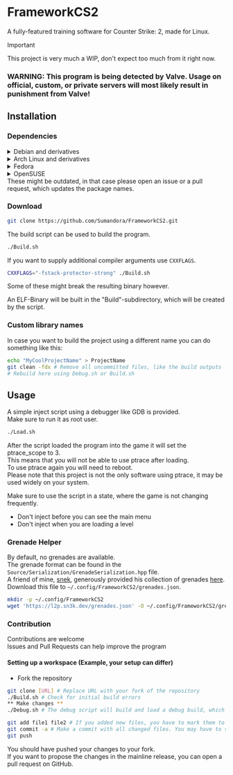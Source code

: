 # FrameworkCS2
A fully-featured training software for Counter Strike: 2, made for Linux.

> [!IMPORTANT]  
> This project is very much a WIP, don't expect too much from it right now.

### WARNING: This program is being detected by Valve. Usage on official, custom, or private servers will most likely result in punishment from Valve!

## Installation
### Dependencies
<details>
  <summary> Debian and derivatives </summary>
  
  ```sh
  apt-get install gdb git cmake make build-essential libvulkan-dev libx11-dev libxext-dev gcc-14 g++-14
  ```

  Some older distributions, like Ubuntu and Debian may need to specify GCC14 explicitly, by setting the `CC=gcc-14` and `CXX=g++-14` environment variables when invoking the build script.

  Tested derivatives:
  - Ubuntu (LTS and Latest)
  - Debian Unstable and Testing
  - Devuan
</details>

<details>
  <summary> Arch Linux and derivatives </summary>

  ```sh
  pacman -S gdb base-devel cmake git vulkan-icd-loader vulkan-headers libX11 libxext
  ```

  Tested derivatives:
  - Arch Linux
  - Artix Linux
  - CachyOS
</details>

<details>
  <summary> Fedora </summary>

  ```sh
  dnf install gdb git cmake make gcc-c++ vulkan-loader-devel vulkan-headers libXext-devel
  ```
</details>

<details>
  <summary> OpenSUSE </summary>

  ```sh
  zypper install -y git cmake make gcc-c++ binutils-devel vulkan-devel libXext-devel freetype2-devel ccache
  ```

  Only Tumbleweed is being tested, Leap installs a very outdated GCC version by default.
</details>
These might be outdated, in that case please open an issue or a pull request, which updates the package names.

### Download
```sh
git clone https://github.com/Sumandora/FrameworkCS2.git
```

The build script can be used to build the program.
```sh
./Build.sh
```

If you want to supply additional compiler arguments use `CXXFLAGS`.
```sh
CXXFLAGS="-fstack-protector-strong" ./Build.sh
```
Some of these might break the resulting binary however.

An ELF-Binary will be built in the "Build"-subdirectory, which will be created by the script.

### Custom library names

In case you want to build the project using a different name you can do something like this:
```sh
echo "MyCoolProjectName" > ProjectName
git clean -fdx # Remove all uncommitted files, like the build outputs
# Rebuild here using Debug.sh or Build.sh
```

## Usage
A simple inject script using a debugger like GDB is provided.  
Make sure to run it as root user.
```sh
./Load.sh
```

After the script loaded the program into the game it will set the ptrace_scope to 3.  
This means that you will not be able to use ptrace after loading.  
To use ptrace again you will need to reboot.  
Please note that this project is not the only software using ptrace, it may be used widely on your system.

Make sure to use the script in a state, where the game is not changing frequently.  
- Don't inject before you can see the main menu
- Don't inject when you are loading a level

### Grenade Helper
By default, no grenades are available.  
The grenade format can be found in the `Source/Serialization/GrenadeSerialization.hpp` file.  
A friend of mine, [snek](https://github.com/jovvik/), generously provided his collection of grenades [here](https://l2p.sn3k.dev/grenades.json).  
Download this file to `~/.config/FrameworkCS2/grenades.json`.  

```sh
mkdir -p ~/.config/FrameworkCS2
wget 'https://l2p.sn3k.dev/grenades.json' -O ~/.config/FrameworkCS2/grenades.json
```

### Contribution
Contributions are welcome  
Issues and Pull Requests can help improve the program

#### Setting up a workspace (Example, your setup can differ)
- Fork the repository
```sh
git clone [URL] # Replace URL with your fork of the repository
./Build.sh # Check for initial build errors
** Make changes **
./Debug.sh # The debug script will build and load a debug build, which can also be analyzed using a debugger of your choice (run this as root)

git add file1 file2 # If you added new files, you have to mark them to be tracked, if you didn't add any files, you can skip this step.
git commit -a # Make a commit with all changed files. You may have to set the 'EDITOR' variable, because you have to write a commit message. Please write a small and compact message explaining what you have done.
git push
```
You should have pushed your changes to your fork.  
If you want to propose the changes in the mainline release, you can open a pull request on GitHub.
